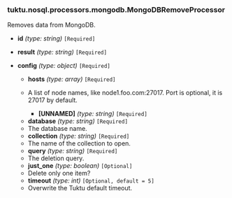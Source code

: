 ### tuktu.nosql.processors.mongodb.MongoDBRemoveProcessor
Removes data from MongoDB.

  * **id** *(type: string)* `[Required]`

  * **result** *(type: string)* `[Required]`

  * **config** *(type: object)* `[Required]`

    * **hosts** *(type: array)* `[Required]`
    - A list of node names, like node1.foo.com:27017. Port is optional, it is 27017 by default.

      * **[UNNAMED]** *(type: string)* `[Required]`

    * **database** *(type: string)* `[Required]`
    - The database name.

    * **collection** *(type: string)* `[Required]`
    - The name of the collection to open.

    * **query** *(type: string)* `[Required]`
    - The deletion query.

    * **just_one** *(type: boolean)* `[Optional]`
    - Delete only one item?

    * **timeout** *(type: int)* `[Optional, default = 5]`
    - Overwrite the Tuktu default timeout.


